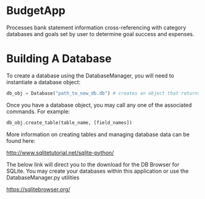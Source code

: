 # BudgetApp
Processes bank statement information cross-referencing with category databases and goals set by user to determine goal success and expenses.

# Building A Database
To create a database using the DatabaseManager, you will need to instantiate a database object:
```python
db_obj = Database("path_to_new_db.db") # creates an object that returns the database connection
```

Once you have a database object, you may call any one of the associated commands.
For example:
```python
db_obj.create_table(table_name, [field_names])
```
More information on creating tables and managing database data can be found here: 

http://www.sqlitetutorial.net/sqlite-python/


The below link will direct you to the download for the DB Browser for SQLite. You may create your databases within this application or use the DatabaseManager.py utilities

https://sqlitebrowser.org/
